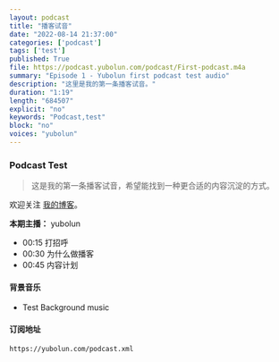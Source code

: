 ```yaml
---
layout: podcast
title: "播客试音"
date: "2022-08-14 21:37:00"
categories: ['podcast']
tags: ['test']
published: True
file: https://podcast.yubolun.com/podcast/First-podcast.m4a
summary: "Episode 1 - Yubolun first podcast test audio"
description: "这里是我的第一条播客试音。"
duration: "1:19" 
length: "684507"
explicit: "no" 
keywords: "Podcast,test"
block: "no" 
voices: "yubolun"
---
```


### Podcast Test

> 这是我的第一条播客试音，希望能找到一种更合适的内容沉淀的方式。

欢迎关注 [我的博客](https://yubolun.com)。

**本期主播：** yubolun

* 00:15 打招呼
* 00:30 为什么做播客
* 00:45 内容计划

#### 背景音乐

* Test Background music

#### 订阅地址

```
https://yubolun.com/podcast.xml
```





  

